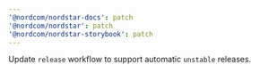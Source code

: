 ```yaml
---
'@nordcom/nordstar-docs': patch
'@nordcom/nordstar': patch
'@nordcom/nordstar-storybook': patch
---
```


Update `release` workflow to support automatic `unstable` releases.
